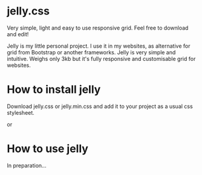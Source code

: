 # jelly.css
Very simple, light and easy to use responsive grid. Feel free to download and edit!

Jelly is my little personal project. I use it in my websites, as alternative for grid from Bootstrap or another frameworks. Jelly is very simple and intuitive. Weighs only 3kb but it's fully responsive and customisable grid for websites.

# How to install jelly

Download jelly.css or jelly.min.css and add it to your project as a usual css stylesheet.

<link rel="stylesheet" href="css/min/jelly.min.css" />
or
<link rel="stylesheet" href="css/min/jelly.css" />

# How to use jelly

In preparation...
